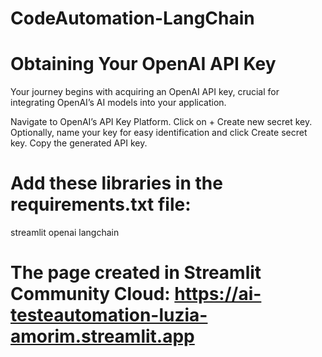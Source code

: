 # CodeAutomation-LangChain

# Obtaining Your OpenAI API Key
Your journey begins with acquiring an OpenAI API key, crucial for integrating OpenAI’s AI models into your application.

Navigate to OpenAI’s API Key Platform.
Click on + Create new secret key.
Optionally, name your key for easy identification and click Create secret key.
Copy the generated API key.

# Add these libraries in the requirements.txt file:
streamlit
openai
langchain

# The page created in  Streamlit Community Cloud: https://ai-testeautomation-luzia-amorim.streamlit.app
